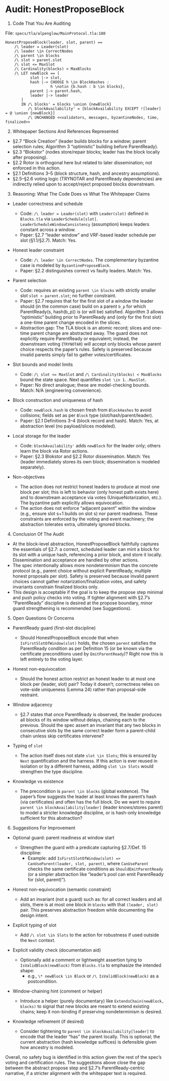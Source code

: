 # Audit: HonestProposeBlock

1. Code That You Are Auditing

File: `specs/tla/alpenglow/MainProtocol.tla:180`

```tla
HonestProposeBlock(leader, slot, parent) ==
    /\ leader = Leader(slot)
    /\ leader \in CorrectNodes
    /\ parent \in blocks
    /\ slot > parent.slot
    /\ slot <= MaxSlot
    /\ Cardinality(blocks) < MaxBlocks
    /\ LET newBlock == [
           slot |-> slot,
           hash |-> CHOOSE h \in BlockHashes : 
                    h \notin {b.hash : b \in blocks},
           parent |-> parent.hash,
           leader |-> leader
       ]
       IN /\ blocks' = blocks \union {newBlock}
          /\ blockAvailability' = [blockAvailability EXCEPT ![leader] = @ \union {newBlock}]
          /\ UNCHANGED <<validators, messages, byzantineNodes, time, finalized>>
```

2. Whitepaper Sections And References Represented

- §2.7 “Block Creation” (leader builds blocks for a window; parent selection rules; Algorithm 3 “optimistic” building before ParentReady).
- §2.3 “Blokstor” (nodes store/repair blocks; leader has the block locally after proposing).
- §2.2 Rotor is orthogonal here but related to later dissemination; not enforced in this action.
- §2.1 Definitions 3–5 (block structure, hash, and ancestry assumptions).
- §2.5–§2.6 voting logic (TRYNOTAR and ParentReady dependencies) are indirectly relied upon to accept/reject proposed blocks downstream.

3. Reasoning: What The Code Does vs What The Whitepaper Claims

- Leader correctness and schedule
  - Code: `/\ leader = Leader(slot)` with `Leader(slot)` defined in `Blocks.tla` via `LeaderSchedule[slot]`. `LeaderScheduleWindowConsistency` (assumption) keeps leaders constant across a window.
  - Paper: §2.7 “leader window” and VRF-based leader schedule per slot (§1.1/§2.7). Match: Yes.

- Honest leader constraint
  - Code: `/\ leader \in CorrectNodes`. The complementary byzantine case is modeled by `ByzantineProposeBlock`.
  - Paper: §2.2 distinguishes correct vs faulty leaders. Match: Yes.

- Parent selection
  - Code: requires an existing `parent \in blocks` with strictly smaller slot `slot > parent.slot`; no further constraint.
  - Paper: §2.7 requires that for the first slot of a window the leader should (in the common case) build on a parent `b_p` for which ParentReady(s, hash(b_p)) is (or will be) satisfied. Algorithm 3 allows “optimistic” building prior to ParentReady and (only for the first slot) a one-time parent change encoded in the slices.
  - Abstraction gap: The TLA block is an atomic record; slices and one-time parent change are abstracted away. The guard does not explicitly require ParentReady or equivalent; instead, the downstream voting (`TRYNOTAR`) will accept only blocks whose parent choice respects the paper’s rules. Safety is preserved because invalid parents simply fail to gather votes/certificates.

- Slot bounds and model limits
  - Code: `/\ slot <= MaxSlot` and `/\ Cardinality(blocks) < MaxBlocks` bound the state space. Next quantifies `slot \in 1..MaxSlot`.
  - Paper: No direct analogue; these are model-checking bounds. Match: N/A (engineering convenience).

- Block construction and uniqueness of hash
  - Code: `newBlock.hash` is chosen fresh from `BlockHashes` to avoid collisions; fields set as per `Block` type (slot/hash/parent/leader).
  - Paper: §2.1 Definitions 3–4 (block record and hash). Match: Yes, at abstraction level (no payload/slices modeled).

- Local storage for the leader
  - Code: `blockAvailability'` adds `newBlock` for the leader only; others learn the block via Rotor actions.
  - Paper: §2.3 Blokstor and §2.2 Rotor dissemination. Match: Yes (leader immediately stores its own block; dissemination is modeled separately).

- Non-objectives
  - The action does not restrict honest leaders to produce at most one block per slot; this is left to behavior (only honest path exists here) and to downstream acceptance via votes (UniqueNotarization, etc.). The byzantine path explicitly allows equivocation.
  - The action does not enforce “adjacent parent” within the window (e.g., ensure slot s+1 builds on slot s) nor parent readiness. These constraints are enforced by the voting and event machinery; the abstraction tolerates extra, ultimately ignored blocks.

4. Conclusion Of The Audit

- At the block-level abstraction, HonestProposeBlock faithfully captures the essentials of §2.7: a correct, scheduled leader can mint a block for its slot with a unique hash, referencing a prior block, and store it locally. Dissemination and acceptance are handled by other actions.
- The spec intentionally allows more nondeterminism than the concrete protocol (e.g., parent choice without explicit ParentReady, multiple honest proposals per slot). Safety is preserved because invalid parent choices cannot gather notarization/finalization votes, and safety invariants constrain finalized blocks only.
- This design is acceptable if the goal is to keep the propose step minimal and push policy checks into voting. If tighter alignment with §2.7’s “ParentReady” discipline is desired at the propose boundary, minor guard strengthening is recommended (see Suggestions).

5. Open Questions Or Concerns

- ParentReady guard (first-slot discipline)
  - Should HonestProposeBlock encode that when `IsFirstSlotOfWindow(slot)` holds, the chosen `parent` satisfies the ParentReady condition as per Definition 15 (or be known via the certificate preconditions used by `EmitParentReady`)? Right now this is left entirely to the voting layer.

- Honest non-equivocation
  - Should the honest action restrict an honest leader to at most one block per (leader, slot) pair? Today it doesn’t; correctness relies on vote-side uniqueness (Lemma 24) rather than proposal-side restraint.

- Window adjacency
  - §2.7 states that once ParentReady is observed, the leader produces all blocks of its window without delays, chaining each to the previous. Should the spec assert an invariant that any two blocks in consecutive slots by the same correct leader form a parent-child chain unless skip certificates intervene?

- Typing of `slot`
  - The action itself does not state `slot \in Slots`; this is ensured by `Next` quantification and the harness. If this action is ever reused in isolation or by a different harness, adding `slot \in Slots` would strengthen the type discipline.

- Knowledge vs existence
  - The precondition is `parent \in blocks` (global existence). The paper’s flow suggests the leader at least knows the parent’s hash (via certificates) and often has the full block. Do we want to require `parent \in blockAvailability[leader]` (leader knows/stores parent) to model a stricter knowledge discipline, or is hash-only knowledge sufficient for this abstraction?

6. Suggestions For Improvement

- Optional guard: parent readiness at window start
  - Strengthen the guard with a predicate capturing §2.7/Def. 15 discipline:
    - Example: add `IsFirstSlotOfWindow(slot) => CanUseParent(leader, slot, parent)`, where `CanUseParent` checks the same certificate conditions as `ShouldEmitParentReady` (or a simpler abstraction like “leader’s pool can emit ParentReady for (slot, parent)”).

- Honest non-equivocation (semantic constraint)
  - Add an invariant (not a guard) such as: for all correct leaders and all slots, there is at most one block in `blocks` with that `(leader, slot)` pair. This preserves abstraction freedom while documenting the design intent.

- Explicit typing of slot
  - Add `/\ slot \in Slots` to the action for robustness if used outside the `Next` context.

- Explicit validity check (documentation aid)
  - Optionally add a comment or lightweight assertion tying to `IsValidBlock(newBlock)` from `Blocks.tla` to emphasize the intended shape:
    - e.g., `\* newBlock \in Block` or `/\ IsValidBlock(newBlock)` as a postcondition.

- Window-chaining hint (comment or helper)
  - Introduce a helper (purely documentary) like `ExtendsChain(newBlock, blocks)` to signal that new blocks are meant to extend existing chains; keep it non-binding if preserving nondeterminism is desired.

- Knowledge refinement (if desired)
  - Consider tightening to `parent \in blockAvailability[leader]` to encode that the leader “has” the parent locally. This is optional; the current abstraction (hash knowledge suffices) is defensible given how ancestry is modeled.

Overall, no safety bug is identified in this action given the rest of the spec’s voting and certification rules. The suggestions above close the gap between the abstract propose step and §2.7’s ParentReady-centric narrative, if a stricter alignment with the whitepaper text is required.


